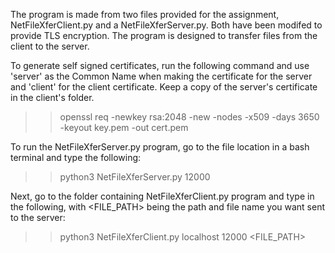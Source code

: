 The program is made from two files provided for the assignment, NetFileXferClient.py and a NetFileXferServer.py. Both have been modifed to provide TLS encryption. The program is designed to transfer files from the client to the server. 

To generate self signed certificates, run the following command and use 'server' as the Common Name when making the certificate for the server and 'client' for the client certificate. Keep a copy of the server's certificate in the client's folder.

>> openssl req -newkey rsa:2048 -new -nodes -x509 -days 3650 -keyout key.pem -out cert.pem

To run the NetFileXferServer.py program, go to the file location in a bash terminal and type the following:
>> python3 NetFileXferServer.py 12000

Next, go to the folder containing NetFileXferClient.py program and type in the following, with <FILE_PATH> being the path and file name you want sent to the server:
>> python3 NetFileXferClient.py localhost 12000 <FILE_PATH>
